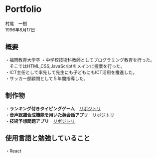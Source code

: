 # Portfolio
村尾　一樹  
1996年8月17日

## 概要
・福岡教育大学卒
・中学校技術科教師としてプログラミング教育を行った。  
　そこではHTML,CSS,JavaScriptをメインに授業を行った。  
・ICT主任として率先して先生にも子どもにもICT活用を推進した。  
・サッカー部顧問として５年間指導した。  

## 制作物
 ・**ランキング付きタイピングゲーム**　[リポジトリ](https://github.com/Sidkam24/typing)  
 ・**音声認識合成機能を用いた英会話アプリ**　[リポジトリ](https://github.com/Sidkam24/English-quiz)  
 ・**技術予想問題アプリ**　[リポジトリ](https://github.com/Sidkam24/Anticipation-questions)  
 
## 使用言語と勉強していること
・React  

